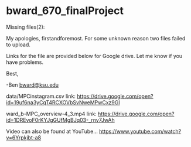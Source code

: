 # bward_670_finalProject
Missing files(2):

My apologies, firstandforemost. For some unknown reason two files failed to upload. 

Links for the file are provided below for Google drive. Let me know if you have problems.

Best,

-Ben
bward@ksu.edu


data/MPCinstagram.csv
link: https://drive.google.com/open?id=19uf6na3yCqT4RCXOVbSvNweMPwCxz9Gl

ward_b-MPC_overview-4_3.mp4
link: https://drive.google.com/open?id=1DREvoF0rKYJgGUfMgBJq03-_rnv7JwAh

Video can also be found at YouTube... https://www.youtube.com/watch?v=6Yrpkjbt-a8
